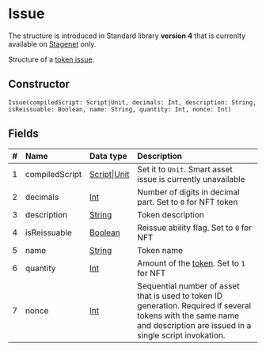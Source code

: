 # Issue

<note type="warning" title="">The structure is introduced in Standard library **version 4** that is currenlty available on [Stagenet](/en/blockchain/blockchain-network/stage-network) only.</note>

Structure of a [token issue](/en/blockchain/transaction-type/issue-transaction).

## Constructor

```ride
Issue(compiledScript: Script|Unit, decimals: Int, description: String, isReissuable: Boolean, name: String, quantity: Int, nonce: Int)
```

## Fields

| # | Name | Data type | Description |
| :--- | :--- | :--- | :--- |
| 1 | compiledScript | [Script](/en/ride/script)&#124;[Unit](/en/ride/data-types/unit) | Set it to `Unit`. Smart asset issue is currently unavailable |
| 2 | decimals | [Int](/en/ride/data-types/int) | Number of digits in decimal part. Set to `0` for NFT token |
| 3 | description | [String](/en/ride/data-types/string) | Token description |
| 4 | isReissuable | [Boolean](/en/ride/data-types/boolean) | Reissue ability flag. Set to `0` for NFT |
| 5 | name | [String](/en/ride/data-types/string) | Token name |
| 6 | quantity | [Int](/en/ride/data-types/int) | Amount of the [token](/en/blockchain/token). Set to `1` for NFT |
| 7 | nonce | [Int](/en/ride/data-types/int) | Sequential number of asset that is used to token ID generation. Required if several tokens with the same name and description are issued in a single script invokation. |

